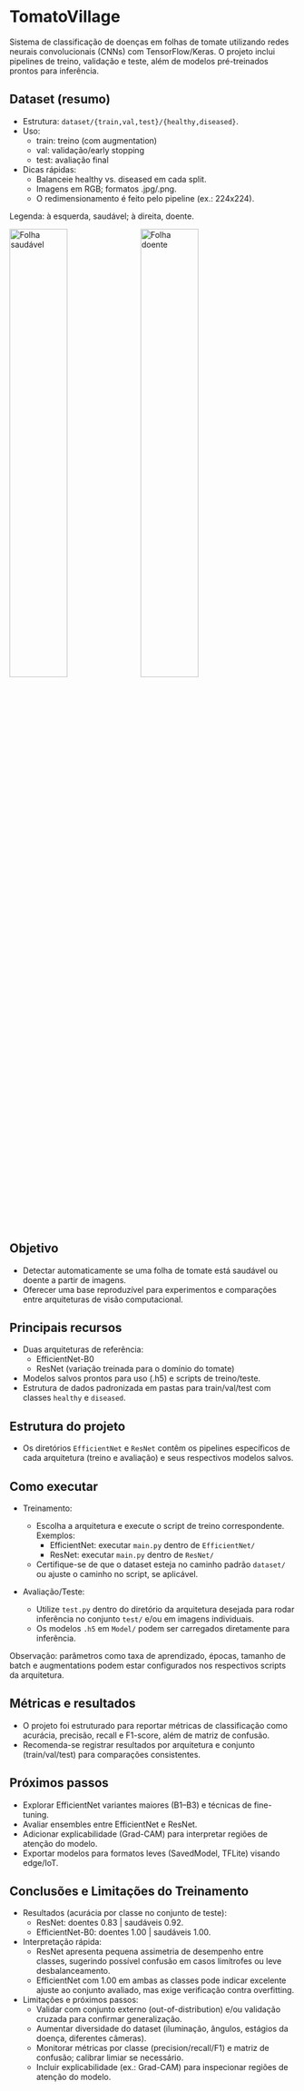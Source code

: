 # TomatoVillage

Sistema de classificação de doenças em folhas de tomate utilizando redes neurais convolucionais (CNNs) com TensorFlow/Keras. O projeto inclui pipelines de treino, validação e teste, além de modelos pré-treinados prontos para inferência.

## Dataset (resumo)

- Estrutura: `dataset/{train,val,test}/{healthy,diseased}`.
- Uso:
  - train: treino (com augmentation)
  - val: validação/early stopping
  - test: avaliação final
- Dicas rápidas:
  - Balanceie healthy vs. diseased em cada split.
  - Imagens em RGB; formatos .jpg/.png.
  - O redimensionamento é feito pelo pipeline (ex.: 224x224).

Legenda: à esquerda, saudável; à direita, doente.
<p float="left">
  <img src="dataset/train/healthy/9bda0790-8cb2-4dce-8b8a-debdbd08a67d___GH_HL Leaf 388.jpg" alt="Folha saudável" width="45%">
  <img src="dataset/train/diseased/91f4f56a-b0c8-469f-88a7-47908efa5842___RS_Late.B 5437.jpg" alt="Folha doente" width="45%">
</p>

## Objetivo

- Detectar automaticamente se uma folha de tomate está saudável ou doente a partir de imagens.
- Oferecer uma base reproduzível para experimentos e comparações entre arquiteturas de visão computacional.

## Principais recursos

- Duas arquiteturas de referência:
  - EfficientNet-B0
  - ResNet (variação treinada para o domínio do tomate)
- Modelos salvos prontos para uso (.h5) e scripts de treino/teste.
- Estrutura de dados padronizada em pastas para train/val/test com classes `healthy` e `diseased`.

## Estrutura do projeto

- Os diretórios `EfficientNet` e `ResNet` contêm os pipelines específicos de cada arquitetura (treino e avaliação) e seus respectivos modelos salvos.

## Como executar

- Treinamento:
  - Escolha a arquitetura e execute o script de treino correspondente. Exemplos:
    - EfficientNet: executar `main.py` dentro de `EfficientNet/`
    - ResNet: executar `main.py` dentro de `ResNet/`
  - Certifique-se de que o dataset esteja no caminho padrão `dataset/` ou ajuste o caminho no script, se aplicável.

- Avaliação/Teste:
  - Utilize `test.py` dentro do diretório da arquitetura desejada para rodar inferência no conjunto `test/` e/ou em imagens individuais.
  - Os modelos `.h5` em `Model/` podem ser carregados diretamente para inferência.

Observação: parâmetros como taxa de aprendizado, épocas, tamanho de batch e augmentations podem estar configurados nos respectivos scripts da arquitetura.

## Métricas e resultados

- O projeto foi estruturado para reportar métricas de classificação como acurácia, precisão, recall e F1-score, além de matriz de confusão.
- Recomenda-se registrar resultados por arquitetura e conjunto (train/val/test) para comparações consistentes.

## Próximos passos

- Explorar EfficientNet variantes maiores (B1–B3) e técnicas de fine-tuning.
- Avaliar ensembles entre EfficientNet e ResNet.
- Adicionar explicabilidade (Grad-CAM) para interpretar regiões de atenção do modelo.
- Exportar modelos para formatos leves (SavedModel, TFLite) visando edge/IoT.

## Conclusões e Limitações do Treinamento

- Resultados (acurácia por classe no conjunto de teste):
  - ResNet: doentes 0.83 | saudáveis 0.92.
  - EfficientNet-B0: doentes 1.00 | saudáveis 1.00.
- Interpretação rápida:
  - ResNet apresenta pequena assimetria de desempenho entre classes, sugerindo possível confusão em casos limítrofes ou leve desbalanceamento.
  - EfficientNet com 1.00 em ambas as classes pode indicar excelente ajuste ao conjunto avaliado, mas exige verificação contra overfitting.
- Limitações e próximos passos:
  - Validar com conjunto externo (out-of-distribution) e/ou validação cruzada para confirmar generalização.
  - Aumentar diversidade do dataset (iluminação, ângulos, estágios da doença, diferentes câmeras).
  - Monitorar métricas por classe (precision/recall/F1) e matriz de confusão; calibrar limiar se necessário.
  - Incluir explicabilidade (ex.: Grad-CAM) para inspecionar regiões de atenção do modelo.
